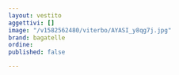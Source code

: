 ```yaml
---
layout: vestito
aggettivi: []
image: "/v1582562480/viterbo/AYASI_y8qg7j.jpg"
brand: bagatelle
ordine: 
published: false

---
```

